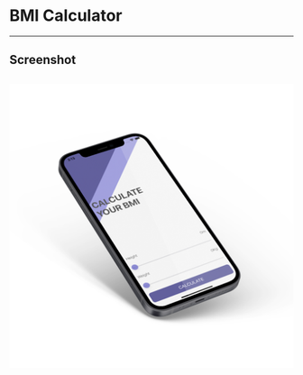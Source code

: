 # BMI Calculator
---
## Screenshot
![BMICalculator mockup image.](/Mockups/MockupBMICalculator.png)
---

